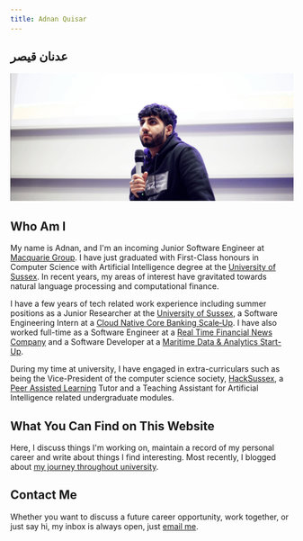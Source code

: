 ```yaml
---
title: Adnan Quisar
---
```


## عدنان قیصر
![Adnan Quisar Speaking at the HackSussex Gamejam in 2023](images/adnan-speaker.png)

## Who Am I
My name is Adnan, and I'm an incoming Junior Software Engineer at [Macquarie Group](https://www.macquarie.com/). I have just graduated with First-Class honours in Computer Science with Artificial Intelligence degree at the [University of Sussex](https://www.sussex.ac.uk/). In recent years, my areas of interest have gravitated towards natural language processing and computational finance.

I have a few years of tech related work experience including summer positions as a Junior Researcher at the [University of Sussex](https://www.sussex.ac.uk/research/centres/ai-research-group/research/nlp), a Software Engineering Intern at a [Cloud Native Core Banking Scale‑Up](https://www.thoughtmachine.net/). I have also worked full-time as a Software Engineer at a [Real Time Financial News Company](https://www.financialjuice.com/) and a Software Developer at a [Maritime Data & Analytics Start-Up](https://tradeviews.net/).

During my time at university, I have engaged in extra-curriculars such as being the Vice-President of the computer science society, [HackSussex](https://www.hacksussex.com/), a [Peer Assisted Learning](https://www.sussex.ac.uk/ei/internal/forstudents/informatics/undergraduate/pal) Tutor and a Teaching Assistant for Artificial Intelligence related undergraduate modules. 

## What You Can Find on This Website
Here, I discuss things I'm working on, maintain a record of my personal career and write about things I find interesting. Most recently, I blogged about [my journey throughout university](https://adnanquisar.com/completing-undergraduate-studies/).

## Contact Me
Whether you want to discuss a future career opportunity, work together, or just say hi, my inbox is always open, just [email me](mailto:adnanquisar0@gmail.com).
